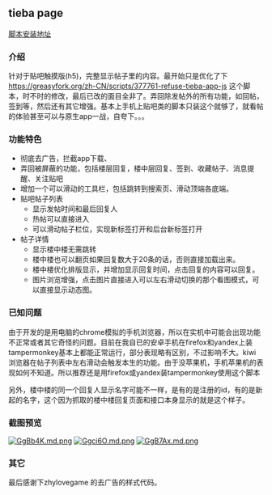 ## tieba page

[脚本安装地址](https://greasyfork.org/zh-CN/scripts/377761-refuse-tieba-app-js)


### 介绍 

针对于贴吧触摸版(h5)，完整显示帖子里的内容。最开始只是优化了下 https://greasyfork.org/zh-CN/scripts/377761-refuse-tieba-app-js  这个脚本，时不时的修改，最后已改的面目全非了。弄回除发帖外的所有功能，如回帖，签到等，然后还有其它增强。基本上手机上贴吧类的脚本只装这个就够了，就看帖的体验甚至可以与原生app一战，自夸下。。。

### 功能特色

- 彻底去广告，拦截app下载、
- 弄回被屏蔽的功能，包括楼层回复，楼中层回复、签到、收藏帖子、消息提醒、关注贴吧
- 增加一个可以滑动的工具栏，包括跳转到搜索页、滑动顶端各底端。
- 贴吧帖子列表
  - 显示发帖时间和最后回复人
  - 热帖可以直接进入
  - 可以滑动帖子栏位，实现新标签打开和后台新标签打开
- 帖子详情
  - 显示楼中楼无需跳转
  - 楼中楼也可以翻页如果回复数大于20条的话，否则直接加载出来。
  - 楼中楼优化排版显示，并增加显示回复时间，点击回复的内容可以回复。
  - 图片浏览增强，点击图片直接进入可以左右滑动切换的那个看图模式，可以直接显示动态图。

### 已知问题

​      由于开发的是用电脑的chrome模拟的手机浏览器，所以在实机中可能会出现功能不正常或者其它奇怪的问题。目前在我自已的安卓手机在firefox和yandex上装tampermonkey基本上都能正常运行，部分表现略有区别，不过影响不大。kiwi 浏览器在帖子列表中左右滑动会触发本生的功能。由于没苹果机，手机苹果机的表现如何不知道。所以推荐还是用firefox或yandex装tampermonkey使用这个脚本

​     另外，楼中楼的同一个回复人显示名字可能不一样，是有的是注册的id，有的是新起的名字，这个因为抓取的楼中楼回复页面和接口本身显示的就是这个样子。

### 截图预览

[![GgBb4K.md.png](https://s1.ax1x.com/2020/04/07/GgBb4K.md.png)](https://imgchr.com/i/GgBb4K)
[![Ggci6O.md.png](https://s1.ax1x.com/2020/04/07/Ggci6O.md.png)](https://imgchr.com/i/Ggci6O)
[![GgB7Ax.md.png](https://s1.ax1x.com/2020/04/07/GgB7Ax.md.png)](https://imgchr.com/i/GgB7Ax)

### 其它

最后感谢下zhylovegame 的去广告的样式代码。
